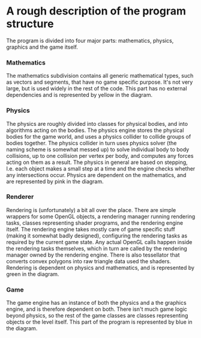 # A rough description of the program structure
The program is divided into four major parts: mathematics, physics, graphics and the game itself.

### Mathematics
The mathematics subdivision contains all generic mathematical types, such as vectors and segments, that have no game specific purpose. It's not very large, but is used widely in the rest of the code. This part has no external dependencies and is represented by yellow in the diagram.

### Physics
The physics are roughly divided into classes for physical bodies, and into algorithms acting on the bodies. The physics engine stores the physical bodies for the game world, and uses a physics collider to collide groups of bodies together. The physics collider in turn uses physics solver (the naming scheme is somewhat messed up) to solve individual body to body collisions, up to one collision per vertex per body, and computes any forces acting on them as a result. The physics in general are based on stepping, I.e. each object makes a small step at a time and the engine checks whether any intersections occur. Physics are dependent on the mathematics, and are represented by pink in the diagram.

### Renderer
Rendering is (unfortunately) a bit all over the place. There are simple wrappers for some OpenGL objects, a rendering manager running rendering tasks, classes representing shader programs, and the rendering engine itself. The rendering engine takes mostly care of game specific stuff (making it somewhat badly designed), configuring the rendering tasks as required by the current game state. Any actual OpenGL calls happen inside the rendering tasks themselves, which in turn are called by the rendering manager owned by the rendering engine. There is also tessellator that converts convex polygons into raw triangle data used the shaders. Rendering is dependent on physics and mathematics, and is represented by green in the diagram.

### Game
The game engine has an instance of both the physics and a the graphics engine, and is therefore dependent on both. There isn't much game logic beyond physics, so the rest of the game classes are classes representing objects or the level itself. This part of the program is represented by blue in the diagram.